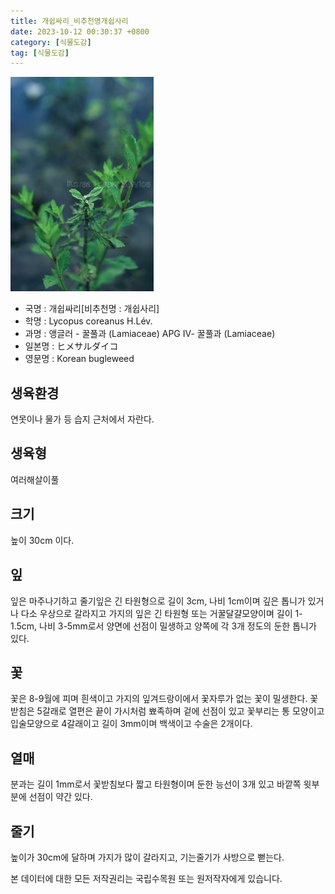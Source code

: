 ```yaml
---
title: 개쉽싸리_비추천명개쉽사리
date: 2023-10-12 00:30:37 +0800
category: [식물도감]
tag: [식물도감]
---
```




![개쉽싸리[비추천명 : 개쉽사리]](/assets/img/fileUpload/plants/basic/Labiatae/Lycopus/7831/1_th2.JPG)
- 국명 : 개쉽싸리[비추천명 : 개쉽사리]
- 학명 : Lycopus coreanus H.Lév.
- 과명 : 앵글러 - 꿀풀과 (Lamiaceae) APG Ⅳ- 꿀풀과 (Lamiaceae)
- 일본명 : ヒメサルダイコ
- 영문명 : Korean bugleweed


## 생육환경
연못이나 물가 등 습지 근처에서 자란다.
## 생육형
여러해살이풀
## 크기
높이 30cm 이다.
## 잎
잎은 마주나기하고 줄기잎은 긴 타원형으로 길이 3cm, 나비 1cm이며 깊은 톱니가 있거나 다소 우상으로 갈라지고 가지의 잎은 긴 타원형 또는 거꿀달걀모양이며 길이 1-1.5cm, 나비 3-5mm로서 양면에 선점이 밀생하고 양쪽에 각 3개 정도의 둔한 톱니가 있다.
## 꽃
꽃은 8-9월에 피며 흰색이고 가지의 잎겨드랑이에서 꽃자루가 없는 꽃이 밀생한다. 꽃받침은 5갈래로 열편은 끝이 가시처럼 뾰족하며 겉에 선점이 있고 꽃부리는 통 모양이고 입술모양으로 4갈래이고 길이 3mm이며 백색이고 수술은 2개이다.
## 열매
분과는 길이 1mm로서 꽃받침보다 짧고 타원형이며 둔한 능선이 3개 있고 바깥쪽 윗부분에 선점이 약간 있다.
## 줄기
높이가 30cm에 달하며 가지가 많이 갈라지고, 기는줄기가 사방으로 뻗는다.






본 데이터에 대한 모든 저작권리는 국립수목원 또는 원저작자에게 있습니다.
